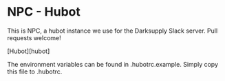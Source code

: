 # NPC - Hubot


This is NPC, a hubot instance we use for the Darksupply Slack server. Pull requests welcome!

[Hubot][hubot]

The environment variables can be found in .hubotrc.example. Simply copy this file to .hubotrc.
